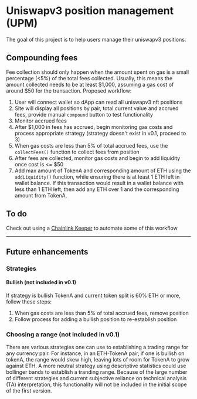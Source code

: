 # Uniswapv3 position management (UPM)
The goal of this project is to help users manage their uniswapv3 positions.

## Compounding fees
Fee collection should only happen when the amount spent on gas is a small percentage (<5%) of the total fees collected. Usually, this means the amount collected needs to be at least $1,000, assuming a gas cost of around $50 for the transaction. Proposed workflow:
1. User will connect wallet so dApp can read all uniswapv3 nft positions
2. Site will display all positions by pair, total current value and accrued fees, provide manual `compound` button to test functionality
3. Monitor accrued fees
4. After $1,000 in fees has accrued, begin monitoring gas costs and process appropriate strategy (strategy doesn't exist in v0.1, proceed to 3)
5. When gas costs are less than 5% of total accrued fees, use the `collectFees()` function to collect fees from position
6. After fees are collected, monitor gas costs and begin to add liquidity once cost is <= $50
7. Add max amount of TokenA and corresponding amount of ETH using the `addLiquidity()` function, while ensuring there is at least 1 ETH left in wallet balance. If this transaction would result in a wallet balance with less than 1 ETH left, then add any ETH over 1 and the corresponding amount from TokenA.

## To do
Check out using a [Chainlink Keeper](https://docs.chain.link/docs/chainlink-keepers/introduction/ 'Chainlink Keeper Docs') to automate some of this workflow

---
## Future enhancements

### Strategies

#### Bullish (not included in v0.1)
If strategy is bullish TokenA and current token split is 60% ETH or more, follow these steps:
1. When gas costs are less than 5% of total accrued fees, remove position
2. Follow process for adding a bullish position to re-establish position

### Choosing a range (not included in v0.1)
There are various strategies one can use to establishing a trading range for any currency pair. For instance, in an ETH-TokenA pair, if one is bullish on tokenA, the range would skew high, leaving lots of room for TokenA to grow against ETH. A more neutral strategy using descriptive statistics could use bollinger bands to establish a tranding range. Because of the large number of different strategies and current subjective reliance on technical analysis (TA) interpretation, this functionality will not be included in the initial scope of the first version.